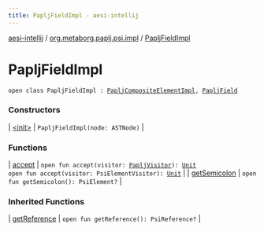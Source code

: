 ```yaml
---
title: PapljFieldImpl - aesi-intellij
---
```


[aesi-intellij](../../index.html) / [org.metaborg.paplj.psi.impl](../index.html) / [PapljFieldImpl](.)

# PapljFieldImpl

`open class PapljFieldImpl : `[`PapljCompositeElementImpl`](../-paplj-composite-element-impl/index.html)`, `[`PapljField`](../../org.metaborg.paplj.psi/-paplj-field/index.html)

### Constructors

| [&lt;init&gt;](-init-.html) | `PapljFieldImpl(node: ASTNode)` |

### Functions

| [accept](accept.html) | `open fun accept(visitor: `[`PapljVisitor`](../../org.metaborg.paplj.psi/-paplj-visitor/index.html)`): `[`Unit`](https://kotlinlang.org/api/latest/jvm/stdlib/kotlin/-unit/index.html)<br>`open fun accept(visitor: PsiElementVisitor): `[`Unit`](https://kotlinlang.org/api/latest/jvm/stdlib/kotlin/-unit/index.html) |
| [getSemicolon](get-semicolon.html) | `open fun getSemicolon(): PsiElement?` |

### Inherited Functions

| [getReference](../-paplj-composite-element-impl/get-reference.html) | `open fun getReference(): PsiReference?` |

